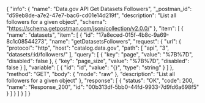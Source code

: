 {
  "info": {
    "name": "Data.gov API Get Datasets  Followers",
    "_postman_id": "d59eb8de-a7e2-47e7-bac6-cd01e14d219f",
    "description": "List all followers for a given object",
    "schema": "https://schema.getpostman.com/json/collection/v2.0.0/"
  },
  "item": [
    {
      "name": "datasets",
      "item": [
        {
          "id": "17a8eced-015f-4b8c-9a69-8c1c08544273",
          "name": "getDatasetsFollowers",
          "request": {
            "url": {
              "protocol": "http",
              "host": "catalog.data.gov",
              "path": [
                "api",
                "3",
                "datasets/:id/followers/"
              ],
              "query": [
                {
                  "key": "page",
                  "value": "%7B%7D",
                  "disabled": false
                },
                {
                  "key": "page_size",
                  "value": "%7B%7D",
                  "disabled": false
                }
              ],
              "variable": [
                {
                  "id": "id",
                  "value": "{}",
                  "type": "string"
                }
              ]
            },
            "method": "GET",
            "body": {
              "mode": "raw"
            },
            "description": "List all followers for a given object"
          },
          "response": [
            {
              "status": "OK",
              "code": 200,
              "name": "Response_200",
              "id": "00b313df-5bb0-44fd-9933-7d9fd6a698f5"
            }
          ]
        }
      ]
    }
  ]
}